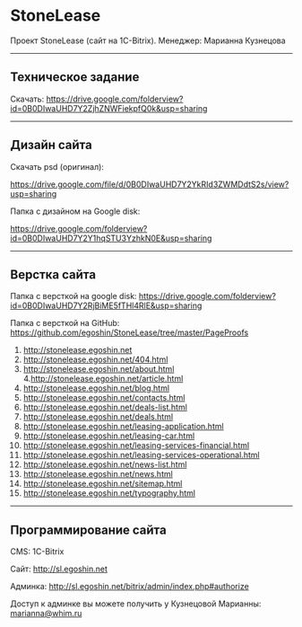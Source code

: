 # StoneLease

Проект StoneLease (сайт на 1C-Bitrix). Менеджер: Марианна Кузнецова

-----

## Техническое задание

Скачать: https://drive.google.com/folderview?id=0B0DIwaUHD7Y2ZjhZNWFiekpfQ0k&usp=sharing

-----

## Дизайн сайта

Скачать psd (оригинал): 

https://drive.google.com/file/d/0B0DIwaUHD7Y2YkRId3ZWMDdtS2s/view?usp=sharing

Папка с дизайном на Google disk: 

https://drive.google.com/folderview?id=0B0DIwaUHD7Y2Y1hqSTU3YzhkN0E&usp=sharing

-----

## Верстка сайта

Папка с версткой на google disk: https://drive.google.com/folderview?id=0B0DIwaUHD7Y2RjBiME5fTHl4RlE&usp=sharing

Папка с версткой на GitHub: https://github.com/egoshin/StoneLease/tree/master/PageProofs

1. http://stonelease.egoshin.net
2. http://stonelease.egoshin.net/404.html
3. http://stonelease.egoshin.net/about.html
4.http://stonelease.egoshin.net/article.html
5. http://stonelease.egoshin.net/blog.html
6. http://stonelease.egoshin.net/contacts.html
7. http://stonelease.egoshin.net/deals-list.html
8. http://stonelease.egoshin.net/deals.html
9. http://stonelease.egoshin.net/leasing-application.html
10. http://stonelease.egoshin.net/leasing-car.html
11. http://stonelease.egoshin.net/leasing-services-financial.html
12. http://stonelease.egoshin.net/leasing-services-operational.html
13. http://stonelease.egoshin.net/news-list.html
14. http://stonelease.egoshin.net/news.html
15. http://stonelease.egoshin.net/sitemap.html
16. http://stonelease.egoshin.net/typography.html

-----

## Программирование сайта

CMS: 1C-Bitrix

Сайт: http://sl.egoshin.net

Админка: http://sl.egoshin.net/bitrix/admin/index.php#authorize

Доступ к админке вы можете получить у Кузнецовой Марианны: marianna@whim.ru